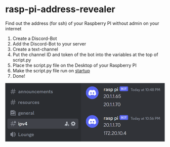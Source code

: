 # rasp-pi-address-revealer
Find out the address (for ssh) of your Raspberry PI without admin on your internet
1. Create a Discord-Bot
2. Add the Discord-Bot to your server
3. Create a text-channel
4. Put the channel ID and token of the bot into the variables at the top of script.py
5. Place the script.py file on the Desktop of your Raspberry PI
6. Make the script.py file run on [startup](https://www.makeuseof.com/how-to-run-a-raspberry-pi-program-script-at-startup/)
7. Done!
<img src="README.png">
